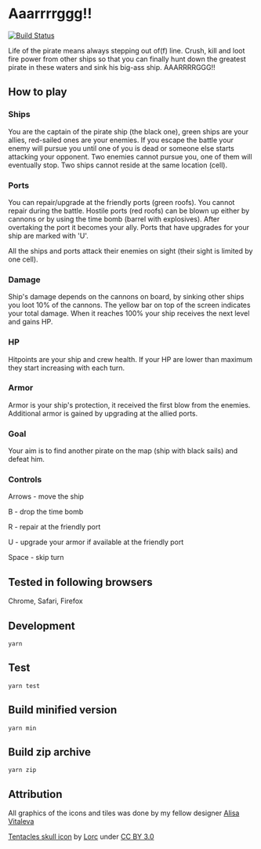# Aaarrrrggg!!

[![Build Status](https://travis-ci.org/darkwebdev/game-argh.svg?branch=master)](https://travis-ci.org/darkwebdev/game-argh)

Life of the pirate means always stepping out of(f) line. Crush, kill and loot fire power from other ships so that you can finally hunt down the greatest pirate in these waters and sink his big-ass ship. AAARRRRGGG!!

## How to play
### Ships
You are the captain of the pirate ship (the black one), green ships are your allies, red-sailed ones are your enemies.
If you escape the battle your enemy will pursue you until one of you is dead or someone else starts attacking your opponent. Two enemies cannot pursue you, one of them will eventually stop.
Two ships cannot reside at the same location (cell).

### Ports
You can repair/upgrade at the friendly ports (green roofs). You cannot repair during the battle.
Hostile ports (red roofs) can be blown up either by cannons or by using the time bomb (barrel with explosives). After overtaking the port it becomes your ally.
Ports that have upgrades for your ship are marked with 'U'.

All the ships and ports attack their enemies on sight (their sight is limited by one cell).

### Damage
Ship's damage depends on the cannons on board, by sinking other ships you loot 10% of the cannons. The yellow bar on top of the screen indicates your total damage. When it reaches 100% your ship receives the next level and gains HP.

### HP
Hitpoints are your ship and crew health. If your HP are lower than maximum they start increasing with each turn.

### Armor
Armor is your ship's protection, it received the first blow from the enemies. Additional armor is gained by upgrading at the allied ports.

### Goal
Your aim is to find another pirate on the map (ship with black sails) and defeat him.

### Controls
Arrows - move the ship

B - drop the time bomb

R - repair at the friendly port

U - upgrade your armor if available at the friendly port

Space - skip turn

## Tested in following browsers
Chrome, Safari, Firefox

## Development
```yarn```

## Test
```yarn test```

## Build minified version
```yarn min```

## Build zip archive
```yarn zip```

## Attribution
All graphics of the icons and tiles was done by my fellow designer [Alisa Vitaleva](https://www.linkedin.com/in/alisa-vitaleva-0b5a1156)

[Tentacles skull icon](https://game-icons.net/lorc/originals/tentacles-skull.html) by [Lorc](http://lorcblog.blogspot.com) under [CC BY 3.0](https://creativecommons.org/licenses/by/3.0)
